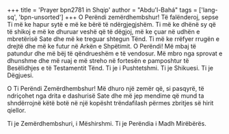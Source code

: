 +++
title = 'Prayer bpn2781 in Shqip'
author = "Abdu'l-Bahá"
tags = ['lang-sq', 'bpn-unsorted']
+++
O Perëndi zemërdhembshur! Të falënderoj, sepse Ti më ke hapur sytë e më ke bërë të ndërgjegjshëm. Ti më ke dhënë sy që të shikoj e më ke dhuruar veshë që të dëgjoj, më ke çuar në udhën e mbretërisë Sate dhe më ke treguar shtegun Tënd. Ti më ke rrëfyer rrugën e drejtë dhe më ke futur në Arkën e Shpëtimit. O Perëndi! Më mbaj të patundur dhe më bëj të qëndrueshëm e të vendosur. Më mbro nga sprovat e dhunshme dhe më ruaj e më streho në fortesën e pamposhtur të Besëlidhjes e të Testamentit Tënd. Ti je i Pushtetshmi. Ti je Shikuesi. Ti je Dëgjuesi.

O Ti Perëndi Zemërdhembshur! Më dhuro një zemër që, si pasqyrë, të ndriçohet nga drita e dashurisë Sate dhe më jep mendime që mund ta shndërrojnë këtë botë në një kopësht trëndafilash përmes zbritjes së hirit qiellor.

Ti je Zemërdhembshuri, i Mëshirshmi. Ti je Perëndia i Madh Mirëbërës.
